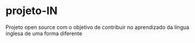 # projeto-IN
Projeto open source com o objetivo de contribuir no aprendizado da língua inglesa de uma forma diferente  
